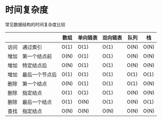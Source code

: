 # 时间复杂度

常见数据结构的时间复杂度比较

|      |                | 数组 | 单向链表 | 双向链表 | 队列 | 栈   |
| ---- | -------------- | ---- | -------- | -------- | ---- | ---- |
| 访问 | 通过索引       | O(1) | O(1)     | O(1)     | O(N) | O(N) |
| 增加 | 第一个结点前   | O(N) | O(1)     | O(1)     | O(N) | O(N) |
| 增加 | 特定结点后     | O(N) | O(1)     | O(1)     | O(N) | O(N) |
| 增加 | 最后一个节点后 | O(1) | O(1)     | O(1)     | O(1) | O(1) |
| 删除 | 第一个结点     | O(N) | O(1)     | O(1)     | O(1) | O(N) |
| 删除 | 指定结点       | O(1) | O(1)     | O(1)     | O(N) | O(N) |
| 删除 | 最后一个结点   | O(1) | O(N)     | O(1)     | O(N) | O(1) |
| 查找 | 指定结点       | O(N) | O(N)     | O(N)     | O(N) | O(N) |

